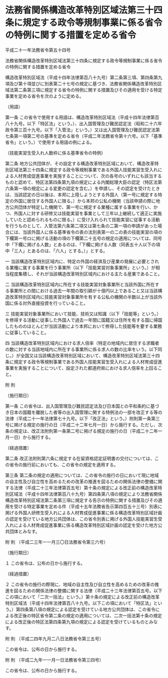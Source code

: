# 法務省関係構造改革特別区域法第三十四条に規定する政令等規制事業に係る省令の特例に関する措置を定める省令

平成二十一年法務省令第五十四号

法務省関係構造改革特別区域法第三十四条に規定する政令等規制事業に係る省令の特例に関する措置を定める省令

構造改革特別区域法（平成十四年法律第百八十九号）第二条第三項、第四条第九項及び第十項並びに別表第二十七号の規定に基づき、法務省関係構造改革特別区域法第二条第三項に規定する省令の特例に関する措置及びその適用を受ける特定事業を定める省令を次のように定める。

（用語）

第一条 この省令で使用する用語は、構造改革特別区域法（平成十四年法律第百八十九号。以下「特区法」という。）、出入国管理及び難民認定法（昭和二十六年政令第三百十九号。以下「入管法」という。）又は出入国管理及び難民認定法第七条第一項第二号の基準を定める省令（平成二年法務省令第十六号。以下「基準省令」という。）で使用する用語の例による。

（技能実習生受入れ人数枠に係る基準省令の特例）

第二条 地方公共団体が、その設定する構造改革特別区域において、構造改革特別区域法第三十四条に規定する政令等規制事業である外国人技能実習生受入れによる人材育成促進事業を実施することについて、次の各号のいずれにも該当するものと認めて、特区法第四条第九項の規定による内閣総理大臣の認定（特区法第六条第一項の規定による変更の認定を含む。）を申請し、その認定を受けたときは、当該認定の日以後は、本邦に上陸しようとする外国人（第一号に規定する特定の外国に居住する外国人に限る。）から本邦の公私の機関（当該申請の際に地方公共団体が特定した機関で、第一号に規定する業種に属する事業を行い、かつ、外国人に対する研修又は技能実習を事業として三年以上継続して適正に実施していたと認められるものに限る。）に受け入れられて技能実習に従事する活動を行うものとして、入管法第六条第二項又は第七条の二第一項の申請があった場合には、当該外国人に係る基準省令の表の法別表第一の二の表の技能実習の項の下欄第一号ロに掲げる活動の項の下欄第二十五号の規定の適用については、同号中「下欄に掲げる人数」とあるのは、「下欄に掲げる人数（同表五十人以下の項中「三人」とあるのは、「六人」とする。）」とする。

一 当該構造改革特別区域内に、特定の外国の経済及び産業の発展に必要とされる業種に属する事業を行う事業所（以下「技能実習対象事業所」という。）が相当程度集積し、それが当該構造改革特別区域内における主たる産業であること。

二 当該構造改革特別区域内に所在する技能実習対象事業所と当該外国に所在する事業所との間における過去一年間の取引額が十億円以上であること又は当該構造改革特別区域内に技能実習対象事業所を有する公私の機関の半数以上が当該外国に係る対外直接投資を行っていること。

三 技能実習対象事業所において技能、技術又は知識（以下「技能等」という。）を修得する活動に従事した外国人で過去一年間に国籍又は住所を有する国に帰国したもののほとんどが当該活動により本邦において修得した技能等を要する業務に従事していること。

四 当該構造改革特別区域内における求人倍率（特定の地域内に居住する求職者の数に対する当該地域内に所在する事業所に係る求人の数の比率をいう。以下同じ。）が全国又は当該構造改革特別区域において、構造改革特別区域法第三十四条に規定する政令等規制事業である外国人技能実習生受入れによる人材育成促進事業を実施することについて、設定された都道府県における求人倍率を上回ること。

附 則

（施行期日）

第一条 この省令は、出入国管理及び難民認定法及び日本国との平和条約に基づき日本の国籍を離脱した者等の出入国管理に関する特例法の一部を改正する等の法律（平成二十一年法律第七十九号。以下「改正法」という。）附則第一条第三号に掲げる規定の施行の日（平成二十二年七月一日）から施行する。ただし、次条の規定は、改正法附則第一条第二号に掲げる規定の施行の日（平成二十二年一月一日）から施行する。

（経過措置）

第二条 改正法附則第六条に規定する在留資格認定証明書の交付については、この省令の施行前においても、この省令の規定を適用する。

第三条 第二条の規定の適用については、この省令の施行の日において現に地域の自主性及び自立性を高めるための改革の推進を図るための関係法律の整備に関する法律（平成二十三年法律第百五号）第十条の規定による改正前の構造改革特別区域法（平成十四年法律第百八十九号）第四条第八項の規定により法務省関係構造改革特別区域法第二条第三項に規定する告示の特例に関する措置及びその適用を受ける特定事業を定める件（平成十五年法務省告示第四百五十三号）別表に掲げる外国人研修生受入れによる人材育成促進事業に係る構造改革特別区域計画の認定を受けている地方公共団体は、この省令別表に掲げる外国人技能実習生受入れによる人材育成促進事業に係る構造改革特別区域計画の認定を受けた地方公共団体とみなす。

附 則 （平成二三年一一月三〇日法務省令第三六号）

（施行期日）

１ この省令は、公布の日から施行する。

（経過措置）

２ この省令の施行の際現に、地域の自主性及び自立性を高めるための改革の推進を図るための関係法律の整備に関する法律（平成二十三年法律第百五号。以下この項において「二次一括法」という。）第十条の規定による改正前の構造改革特別区域法（平成十四年法律第百八十九号。以下この項において「特区法」という。）第四条第八項の規定による認定を受けている地方公共団体は、この省令による改正後の特区省令第二条の規定の適用については、二次一括法第十条の規定による改正後の特区法第四条第九項の規定による認定を受けているものとみなす。

附 則 （平成二四年九月二八日法務省令第三五号）

この省令は、公布の日から施行する。

附 則 （平成二九年一一月一日法務省令第三四号）

この省令は、公布の日から施行する。
